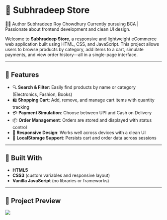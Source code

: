 # 🛒 Subhradeep Store
👨‍💻 Author
Subhradeep Roy Chowdhury
Currently pursuing BCA | Passionate about frontend development and clean UI design.


Welcome to **Subhradeep Store**, a responsive and lightweight eCommerce web application built using HTML, CSS, and JavaScript. This project allows users to browse products by category, add items to a cart, simulate payments, and view order history—all in a single-page interface.

---
## 🚀 Features

- 🔍 **Search & Filter**: Easily find products by name or category (Electronics, Fashion, Books)
- 🛍️ **Shopping Cart**: Add, remove, and manage cart items with quantity tracking
- 💳 **Payment Simulation**: Choose between UPI and Cash on Delivery
- 📦 **Order Management**: Orders are stored and displayed with status control
- 🎨 **Responsive Design**: Works well across devices with a clean UI
- 💾 **LocalStorage Support**: Persists cart and order data across sessions

---

## 🧱 Built With

- **HTML5**
- **CSS3** (custom variables and responsive layout)
- **Vanilla JavaScript** (no libraries or frameworks)

---

## 📸 Project Preview
<img src="assets/">
